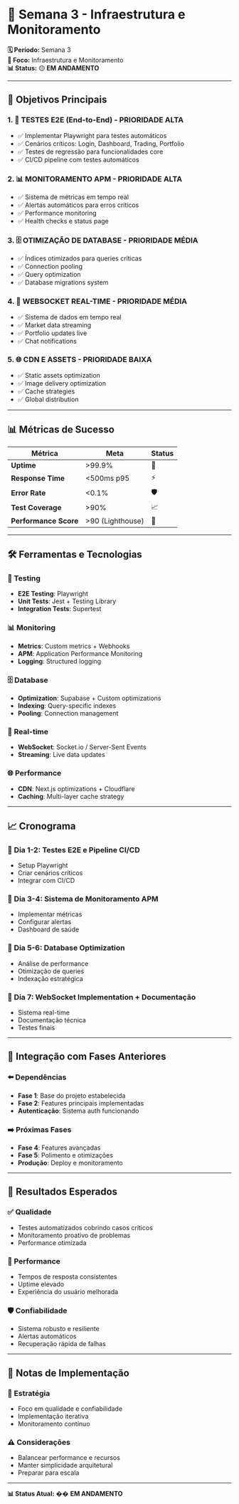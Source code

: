 # 📅 Semana 3 - Infraestrutura e Monitoramento

**🗓️ Período:** Semana 3  
**🎯 Foco:** Infraestrutura e Monitoramento  
**📊 Status:** 🟡 **EM ANDAMENTO**

---

## 🎯 Objetivos Principais

### 1. 🧪 TESTES E2E (End-to-End) - **PRIORIDADE ALTA**
- ✅ Implementar Playwright para testes automáticos
- ✅ Cenários críticos: Login, Dashboard, Trading, Portfolio
- ✅ Testes de regressão para funcionalidades core
- ✅ CI/CD pipeline com testes automáticos

### 2. 📊 MONITORAMENTO APM - **PRIORIDADE ALTA**
- ✅ Sistema de métricas em tempo real
- ✅ Alertas automáticos para erros críticos
- ✅ Performance monitoring
- ✅ Health checks e status page

### 3. 🗄️ OTIMIZAÇÃO DE DATABASE - **PRIORIDADE MÉDIA**
- ✅ Índices otimizados para queries críticas
- ✅ Connection pooling
- ✅ Query optimization
- ✅ Database migrations system

### 4. 🔄 WEBSOCKET REAL-TIME - **PRIORIDADE MÉDIA**
- ✅ Sistema de dados em tempo real
- ✅ Market data streaming
- ✅ Portfolio updates live
- ✅ Chat notifications

### 5. 🌐 CDN E ASSETS - **PRIORIDADE BAIXA**
- ✅ Static assets optimization
- ✅ Image delivery optimization
- ✅ Cache strategies
- ✅ Global distribution

---

## 📊 Métricas de Sucesso

| Métrica | Meta | Status |
|---------|------|--------|
| **Uptime** | >99.9% | 🎯 |
| **Response Time** | <500ms p95 | ⚡ |
| **Error Rate** | <0.1% | 🛡️ |
| **Test Coverage** | >90% | 📈 |
| **Performance Score** | >90 (Lighthouse) | 🚀 |

---

## 🛠️ Ferramentas e Tecnologias

### 🧪 Testing
- **E2E Testing**: Playwright
- **Unit Tests**: Jest + Testing Library
- **Integration Tests**: Supertest

### 📊 Monitoring
- **Metrics**: Custom metrics + Webhooks
- **APM**: Application Performance Monitoring
- **Logging**: Structured logging

### 🗄️ Database
- **Optimization**: Supabase + Custom optimizations
- **Indexing**: Query-specific indexes
- **Pooling**: Connection management

### 🔄 Real-time
- **WebSocket**: Socket.io / Server-Sent Events
- **Streaming**: Live data updates

### 🌐 Performance
- **CDN**: Next.js optimizations + Cloudflare
- **Caching**: Multi-layer cache strategy

---

## 📈 Cronograma

### 📅 Dia 1-2: Testes E2E e Pipeline CI/CD
- Setup Playwright
- Criar cenários críticos
- Integrar com CI/CD

### 📅 Dia 3-4: Sistema de Monitoramento APM
- Implementar métricas
- Configurar alertas
- Dashboard de saúde

### 📅 Dia 5-6: Database Optimization
- Análise de performance
- Otimização de queries
- Indexação estratégica

### 📅 Dia 7: WebSocket Implementation + Documentação
- Sistema real-time
- Documentação técnica
- Testes finais

---

## 🔗 Integração com Fases Anteriores

### ⬅️ Dependências
- **Fase 1**: Base do projeto estabelecida
- **Fase 2**: Features principais implementadas
- **Autenticação**: Sistema auth funcionando

### ➡️ Próximas Fases
- **Fase 4**: Features avançadas
- **Fase 5**: Polimento e otimizações
- **Produção**: Deploy e monitoramento

---

## 🎯 Resultados Esperados

### ✅ Qualidade
- Testes automatizados cobrindo casos críticos
- Monitoramento proativo de problemas
- Performance otimizada

### 🚀 Performance
- Tempos de resposta consistentes
- Uptime elevado
- Experiência do usuário melhorada

### 🛡️ Confiabilidade
- Sistema robusto e resiliente
- Alertas automáticos
- Recuperação rápida de falhas

---

## 📝 Notas de Implementação

### 🎯 Estratégia
- Foco em qualidade e confiabilidade
- Implementação iterativa
- Monitoramento contínuo

### ⚠️ Considerações
- Balancear performance e recursos
- Manter simplicidade arquitetural
- Preparar para escala

---

**📊 Status Atual:** �� **EM ANDAMENTO** 